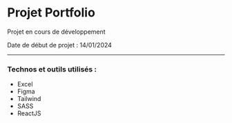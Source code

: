 # Projet Portfolio

Projet en cours de développement

Date de début de projet : 14/01/2024

---

### Technos et outils utilisés : 
- Excel
- Figma
- Tailwind
- SASS
- ReactJS 
